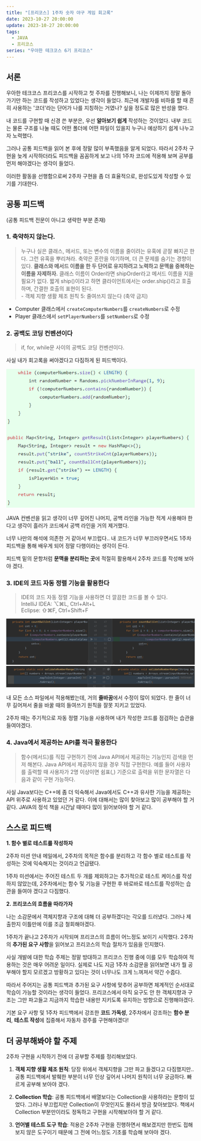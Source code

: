 ```yaml
---
title: "[프리코스] 1주차 숫자 야구 게임 회고록"
date: 2023-10-27 20:00:00
update: 2023-10-27 20:00:00
tags:
  - JAVA
  - 프리코스
series: "우아한 테크코스 6기 프리코스"
---
```


## 서론

우아한 테크코스 프리코스를 시작하고 첫 주차를 진행해보니, 나는 이제까지 정말 돌아가기만 하는 코드를 작성하고 있었다는 생각이 들었다. 최근에 개발자를 비하를 할 때 흔히 사용하는 '코더'라는 단어가 나를 지칭하는 거였나? 싶을 정도로 많은 반성을 했다.

내 코드를 구현할 때 신경 쓴 부분은, 우선 **알아보기 쉽게** 작성하는 것이었다. 내부 코드는 물론 구조를 나눌 때도 어떤 폴더에 어떤 파일이 있을지 누구나 예상하기 쉽게 나누고자 노력했다. 

그러나 공통 피드백을 읽어 본 후에 정말 많이 부족했음을 알게 되었다. 따라서 2주차 구현을 늦게 시작하더라도 피드백을 꼼꼼하게 보고 나의 1주차 코드에 적용해 보며 공부를 먼저 해야겠다는 생각이 들었다.

이러한 활동을 선행함으로써 2주차 구현을 좀 더 효율적으로, 완성도있게 작성할 수 있기를 기대한다.

## 공통 피드백

(공통 피드백 전문이 아니고 생략한 부분 존재)

### 1. 축약하지 않는다.

>누구나 실은 클래스, 메서드, 또는 변수의 이름을 줄이려는 유혹에 곧잘 빠지곤 한다. 그런 유혹을 뿌리쳐라. 축약은 혼란을 야기하며, 더 큰 문제를 숨기는 경향이 있다. **클래스와 메서드 이름을 한 두 단어로 유지하려고 노력하고 문맥을 중복하는 이름을 자제하자.** 클래스 이름이 Order라면 shipOrder라고 메서드 이름을 지을 필요가 없다. 짧게 ship()이라고 하면 클라이언트에서는 order.ship()라고 호출하며, 간결한 호출의 표현이 된다. <br>- 객체 지향 생활 체조 원칙 5: 줄여쓰지 않는다 (축약 금지)

- Computer 클래스에서 ```createComputerNumbers```를 ```createNumbers```로 수정
- Player 클래스에서 ```setPlayerNumbers```를 ```setNumbers```로 수정

### 2. 공백도 코딩 컨벤션이다

>if, for, while문 사이의 공백도 코딩 컨벤션이다.

사실 내가 회고록을 써야겠다고 다짐하게 된 피드백이다.

![](image.png)

JAVA 컨벤션을 읽고 생각이 너무 깊어진 나머지, 공백 라인을 가능한 적게 사용해야 한다고 생각이 흘러가 코드에서 공백 라인을 거의 제거했다. 

너무 나만의 해석에 의존한 거 같아서 부끄럽다.. 내 코드가 너무 부끄러우면서도 1주차 피드백을 통해 배우게 되어 정말 다행이라는 생각이 든다.

피드백 밑의 문항처럼 **문맥을 분리하는 곳**에 적절히 활용해서 2주차 코드를 작성해 보아야 겠다.

### 3. IDE의 코드 자동 정렬 기능을 활용한다

> IDE의 코드 자동 정렬 기능을 사용하면 더 깔끔한 코드를 볼 수 있다.<br>
IntelliJ IDEA: ⌥⌘L, Ctrl+Alt+L<br>
Eclipse: ⇧⌘F, Ctrl+Shift+F

![](image-1.png)
![](image-2.png)

내 모든 소스 파일에서 적용해봤는데, 거의 **줄바꿈**에서 수정이 많이 되었다. 한 줄이 너무 길어져서 줄을 바꿀 때의 들여쓰기 원칙을 잘못 지키고 있었다. 

2주차 때는 주기적으로 자동 정렬 기능을 사용하며 내가 작성한 코드를 점검하는 습관을 들여야겠다.

### 4. Java에서 제공하는 API를 적극 활용한다

>함수(메서드)를 직접 구현하기 전에 Java API에서 제공하는 기능인지 검색을 먼저 해본다.
Java API에서 제공하지 않을 경우 직접 구현한다.
예를 들어 사용자를 출력할 때 사용자가 2명 이상이면 쉼표(,) 기준으로 출력을 위한 문자열은 다음과 같이 구현 가능하다.

사실 Java보다는 C++에 좀 더 익숙해서 Java에서도 C++과 유사한 기능을 제공하는 API 위주로 사용하고 있었던 거 같다. 이에 대해서는 많이 찾아보고 많이 공부해야 할 거 같다. JAVA의 정석 책을 시간날 때마다 많이 읽어보아야 할 거 같다.

## 스스로 피드백

**1. 함수 별로 테스트를 작성하자**

2주차 미션 안내 메일에서, 2주차의 목적은 함수를 분리하고 각 함수 별로 테스트를 작성하는 것에 익숙해지는 것이라고 언급됐다. 

1주차 미션에서는 주어진 테스트 두 개를 제외하고는 추가적으로 테스트 케이스를 작성하지 않았는데, 2주차에서는 함수 및 기능을 구현한 후 바로바로 테스트를 작성하는 습관을 들여야 겠다고 다짐했다.

**2. 프리코스의 흐름을 따라가자**

나는 소감문에서 객체지향과 구조에 대해 더 공부하겠다는 각오를 드러냈다. 그러나 제출한지 이틀만에 이를 조금 철회해야겠다.

1주차가 끝나고 2주차가 시작되며 프리코스의 흐름이 어느정도 보이기 시작했다. 2주차의 **추가된 요구 사항**을 읽어보고 프리코스의 학습 절차가 있음을 인지했다.

사실 개발에 대한 학습 주제는 정말 방대하고 프리코스 진행 중에 이를 모두 학습하여 적용하는 것은 매우 어려운 일이다. 실제로 나도 지금 1주차 소감문을 읽어보면 내가 뭘 공부해야 할지 모르겠고 방황하고 있다는 것이 너무나도 크게 느껴져서 약간 수줍다.

따라서 주어지는 공통 피드백과 추가된 요구 사항에 맞추어 공부하면 체계적인 순서대로 학습이 가능할 것이라는 생각이 들었다. 프리코스에서 아직 요구도 안 한 객체지향과 구조는 그만 파고들고 지금까지 학습한 내용만 지키도록 유지하는 방향으로 진행해야겠다.

기본 요구 사항 및 1주차 피드백에서 강조한 **코드 가독성**, 2주차에서 강조하는 **함수 분리**, **테스트 작성**에 집중해서 자동차 경주를 구현해야겠다!

## 더 공부해봐야 할 주제

2주차 구현을 시작하기 전에 더 공부할 주제를 정리해보았다.

1. **객체 지향 생활 체조 원칙**: 당장 위에서 객체지향을 그만 파고 들겠다고 다짐했지만.. 공통 피드백에서 발췌한 부분이 너무 인상 깊어서 나머지 원칙이 너무 궁금하다. 빠르게 공부해 보아야 겠다.

2. **Collection 학습**: 공통 피드백에서 배열보다는 Collection을 사용하라는 문항이 있었다. 그러나 부끄럽지만 Collection이 무엇인지도 몰라서 방금 찾아보았다. 책에서 Collection 부분만이라도 정독하고 구현을 시작해보아야 할 거 같다.

3. **언어별 테스트 도구 학습**: 적용은 2주차 구현을 진행하면서 해보겠지만 한번도 접해보지 않은 도구이기 때문에 그 전에 어느정도 기초를 학습해 보아야 겠다. 